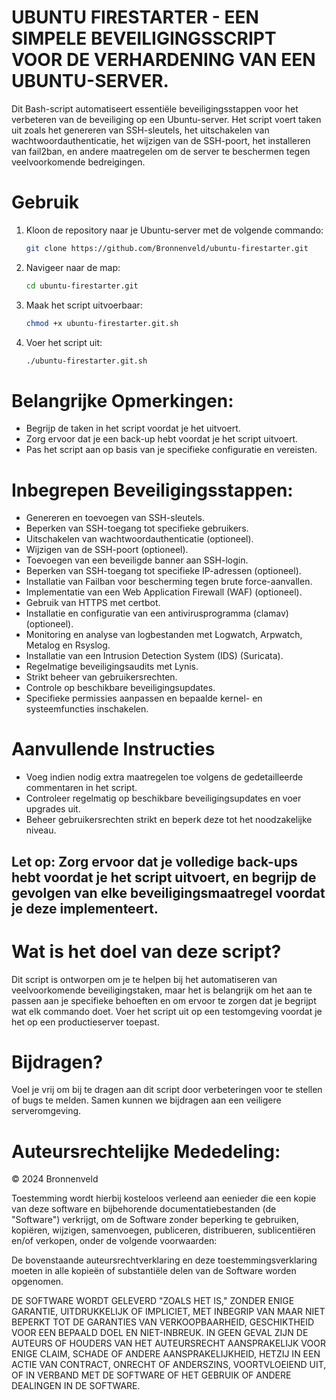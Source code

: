 # UBUNTU FIRESTARTER - EEN SIMPELE BEVEILIGINGSSCRIPT VOOR DE VERHARDENING VAN EEN UBUNTU-SERVER. 
Dit Bash-script automatiseert essentiële beveiligingsstappen voor het verbeteren van de beveiliging op een Ubuntu-server. Het script voert taken uit zoals het genereren van SSH-sleutels, het uitschakelen van wachtwoordauthenticatie, het wijzigen van de SSH-poort, het installeren van fail2ban, en andere maatregelen om de server te beschermen tegen veelvoorkomende bedreigingen.

# Gebruik
1. Kloon de repository naar je Ubuntu-server met de volgende commando:

   ```bash
   git clone https://github.com/Bronnenveld/ubuntu-firestarter.git
2. Navigeer naar de map:

   ```bash
   cd ubuntu-firestarter.git
3. Maak het script uitvoerbaar:

   ```bash
   chmod +x ubuntu-firestarter.git.sh   
3. Voer het script uit:

   ```bash
   ./ubuntu-firestarter.git.sh

# Belangrijke Opmerkingen:

  - Begrijp de taken in het script voordat je het uitvoert.
  - Zorg ervoor dat je een back-up hebt voordat je het script uitvoert.
  - Pas het script aan op basis van je specifieke configuratie en vereisten.

# Inbegrepen Beveiligingsstappen:

  - Genereren en toevoegen van SSH-sleutels.
  - Beperken van SSH-toegang tot specifieke gebruikers.
  - Uitschakelen van wachtwoordauthenticatie (optioneel).
  - Wijzigen van de SSH-poort (optioneel).
  - Toevoegen van een beveiligde banner aan SSH-login.
  - Beperken van SSH-toegang tot specifieke IP-adressen (optioneel).
  - Installatie van Failban voor bescherming tegen brute force-aanvallen.
  - Implementatie van een Web Application Firewall (WAF) (optioneel).
  - Gebruik van HTTPS met certbot.
  - Installatie en configuratie van een antivirusprogramma (clamav) (optioneel).
  - Monitoring en analyse van logbestanden met Logwatch, Arpwatch, Metalog en Rsyslog.
  - Installatie van een Intrusion Detection System (IDS) (Suricata).
  - Regelmatige beveiligingsaudits met Lynis.
  - Strikt beheer van gebruikersrechten.
  - Controle op beschikbare beveiligingsupdates.
  - Specifieke permissies aanpassen en bepaalde kernel- en systeemfuncties inschakelen.

# Aanvullende Instructies

  - Voeg indien nodig extra maatregelen toe volgens de gedetailleerde commentaren in het script.
  - Controleer regelmatig op beschikbare beveiligingsupdates en voer upgrades uit.
  - Beheer gebruikersrechten strikt en beperk deze tot het noodzakelijke niveau.

## Let op: Zorg ervoor dat je volledige back-ups hebt voordat je het script uitvoert, en begrijp de gevolgen van elke beveiligingsmaatregel voordat je deze implementeert.
    
# Wat is het doel van deze script?

Dit script is ontworpen om je te helpen bij het automatiseren van veelvoorkomende beveiligingstaken, maar het is belangrijk om het aan te passen aan je specifieke behoeften en om ervoor te zorgen dat je begrijpt wat elk commando doet. Voer het script uit op een testomgeving voordat je het op een productieserver toepast.

# Bijdragen?

Voel je vrij om bij te dragen aan dit script door verbeteringen voor te stellen of bugs te melden. Samen kunnen we bijdragen aan een veiligere serveromgeving.

# Auteursrechtelijke Mededeling:

© 2024 Bronnenveld

Toestemming wordt hierbij kosteloos verleend aan eenieder die een kopie van deze software en bijbehorende documentatiebestanden (de "Software") verkrijgt, om de Software zonder beperking te gebruiken, kopiëren, wijzigen, samenvoegen, publiceren, distribueren, sublicentiëren en/of verkopen, onder de volgende voorwaarden:

De bovenstaande auteursrechtverklaring en deze toestemmingsverklaring moeten in alle kopieën of substantiële delen van de Software worden opgenomen.

DE SOFTWARE WORDT GELEVERD "ZOALS HET IS," ZONDER ENIGE GARANTIE, UITDRUKKELIJK OF IMPLICIET, MET INBEGRIP VAN MAAR NIET BEPERKT TOT DE GARANTIES VAN VERKOOPBAARHEID, GESCHIKTHEID VOOR EEN BEPAALD DOEL EN NIET-INBREUK. IN GEEN GEVAL ZIJN DE AUTEURS OF HOUDERS VAN HET AUTEURSRECHT AANSPRAKELIJK VOOR ENIGE CLAIM, SCHADE OF ANDERE AANSPRAKELIJKHEID, HETZIJ IN EEN ACTIE VAN CONTRACT, ONRECHT OF ANDERSZINS, VOORTVLOEIEND UIT, OF IN VERBAND MET DE SOFTWARE OF HET GEBRUIK OF ANDERE DEALINGEN IN DE SOFTWARE.
